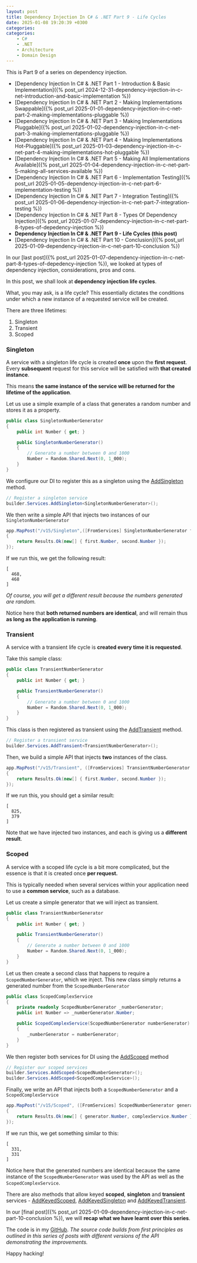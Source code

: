 ```yaml
---
layout: post
title: Dependency Injection In C# & .NET Part 9 - Life Cycles
date: 2025-01-08 19:20:39 +0300
categories:
categories:
    - C#
    - .NET
    - Architecture
    - Domain Design
---
```

This is Part 9 of a series on dependency injection.

- [Dependency Injection In C# & .NET Part 1 - Introduction & Basic Implementation]({% post_url 2024-12-31-dependency-injection-in-c-net-introduction-and-basic-implementation %})
- [Dependency Injection In C# & .NET Part 2 - Making Implementations Swappable]({% post_url 2025-01-01-dependency-injection-in-c-net-part-2-making-implementations-pluggable %})
- [Dependency Injection In C# & .NET Part 3 - Making Implementations Pluggable]({% post_url 2025-01-02-dependency-injection-in-c-net-part-3-making-implementations-pluggable %})
- [Dependency Injection In C# & .NET Part 4 - Making Implementations Hot-Pluggable]({% post_url 2025-01-03-dependency-injection-in-c-net-part-4-making-implementations-hot-pluggable %})
- [Dependency Injection In C# & .NET Part 5 - Making All Implementations Available]({% post_url 2025-01-04-dependency-injection-in-c-net-part-5-making-all-services-available %})
- [Dependency Injection In C# & .NET Part 6 - Implementation Testing]({% post_url 2025-01-05-dependency-injection-in-c-net-part-6-implementation-testing %})
- [Dependency Injection In C# & .NET Part 7 - Integration Testing]({% post_url 2025-01-06-dependency-injection-in-c-net-part-7-integration-testing %})
- [Dependency Injection In C# & .NET Part 8 - Types Of Dependency Injection]({% post_url 2025-01-07-dependency-injection-in-c-net-part-8-types-of-depedency-injection %})
- **Dependency Injection In C# & .NET Part 9 - Life Cycles (this post)**
- [Dependency Injection In C# & .NET Part 10 - Conclusion]({% post_url 2025-01-09-dependency-injection-in-c-net-part-10-conclusion %})

In our [last post]({% post_url 2025-01-07-dependency-injection-in-c-net-part-8-types-of-depedency-injection %}), we looked at types of dependency injection, considerations, pros and cons.

In this post, we shall look at **dependency injection life cycles**.

What, you may ask, is a life cycle? This essentially dictates the conditions under which a new instance of a requested service will be created.

There are three lifetimes:

1. Singleton
2. Transient
3. Scoped

### Singleton

A service with a singleton life cycle is created **once** upon the **first request**. Every **subsequent** request for this service will be satisfied with **that created instance**.

This means **the same instance of the service will be returned for the lifetime of the application**.

Let us use a simple example of a class that generates a random number and stores it as a property.

```c#
public class SingletonNumberGenerator
{
    public int Number { get; }

    public SingletonNumberGenerator()
    {
        // Generate a number between 0 and 1000
        Number = Random.Shared.Next(0, 1_000);
    }
}
```

We configure our DI to register this as a singleton using the [AddSingleton](https://learn.microsoft.com/en-us/dotnet/api/microsoft.extensions.dependencyinjection.servicecollectionserviceextensions.addsingleton?view=net-9.0-pp) method.

```c#
// Register a singleton service
builder.Services.AddSingleton<SingletonNumberGenerator>();
```

We then write a simple API that injects two instances of our `SingletonNumberGenerator`

```c#
app.MapPost("/v15/Singleton",([FromServices] SingletonNumberGenerator first, SingletonNumberGenerator second) =>
{
    return Results.Ok(new[] { first.Number, second.Number });
});
```

If we run this, we get the following result:

```plaintext
[
  468,
  468
]
```

*Of course, you will get a different result because the numbers generated are random.*

Notice here that **both returned numbers are identical**, and will remain thus **as long as the application is running**.

### Transient

A service with a transient life cycle is **created every time it is requested**.

Take this sample class:

```c#
public class TransientNumberGenerator
{
    public int Number { get; }

    public TransientNumberGenerator()
    {
        // Generate a number between 0 and 1000
        Number = Random.Shared.Next(0, 1_000);
    }
}
```

This class is then registered as transient using the [AddTransient](https://learn.microsoft.com/en-us/dotnet/api/microsoft.extensions.dependencyinjection.servicecollectionserviceextensions.addtransient?view=net-9.0-pp) method.

```c#
// Register a transient service
builder.Services.AddTransient<TransientNumberGenerator>();
```

Then, we build a simple API that injects **two** instances of the class.

```c#
app.MapPost("/v15/Transient", ([FromServices] TransientNumberGenerator first, [FromServices] TransientNumberGenerator second) =>
{
    return Results.Ok(new[] { first.Number, second.Number });
});
```

If we run this, you should get a similar result:

```plantext
[
  825,
  379
]
```

Note that we have injected two instances, and each is giving us a **different result**.

### Scoped

A service with a scoped life cycle is a bit more complicated, but the essence is that it is created once **per request.**

This is typically needed when several services within your application need to use a **common service**, such as a database.

Let us create a simple generator that we will inject as transient.

```c#
public class TransientNumberGenerator
{
    public int Number { get; }

    public TransientNumberGenerator()
    {
        // Generate a number between 0 and 1000
        Number = Random.Shared.Next(0, 1_000);
    }
}
```

Let us then create a second class that happens to require a `ScopedNumberGenerator`, which we inject. This new class simply returns a generated number from the `ScopedNumberGenerator`

```c#
public class ScopedComplexService
{
    private readonly ScopedNumberGenerator _numberGenerator;
    public int Number => _numberGenerator.Number;

    public ScopedComplexService(ScopedNumberGenerator numberGenerator)
    {
        _numberGenerator = numberGenerator;
    }
}
```

We then register both services for DI using the [AddScoped](https://learn.microsoft.com/en-us/dotnet/api/microsoft.extensions.dependencyinjection.servicecollectionserviceextensions.addscoped?view=net-9.0-pp) method

```c#
// Register our scoped services
builder.Services.AddScoped<ScopedNumberGenerator>();
builder.Services.AddScoped<ScopedComplexService>();
```

Finally, we write an API that injects both a `ScopedNumberGenerator` and a `ScopedComplexService`

```c#
app.MapPost("/v15/Scoped", ([FromServices] ScopedNumberGenerator generator, ScopedComplexService complexService) =>
{
	return Results.Ok(new[] { generator.Number, complexService.Number });
});
```

If we run this, we get something similar to this:

```plaintext
[
  331,
  331
]
```

Notice here that the generated numbers are identical because the same instance of the `ScopedNumberGenerator` was used by the API as well as the `ScopedComplexService`.

There are also methods that allow keyed **scoped**,  **singleton** and **transient** services - [AddKeyedScoped](https://learn.microsoft.com/en-us/dotnet/api/microsoft.extensions.dependencyinjection.servicecollectionserviceextensions.addkeyedscoped?view=net-9.0-pp), [AddKeyedSingleton](https://learn.microsoft.com/en-us/dotnet/api/microsoft.extensions.dependencyinjection.servicecollectionserviceextensions.addkeyedsingleton?view=net-9.0-pp) and [AddKeyedTransient](https://learn.microsoft.com/en-us/dotnet/api/microsoft.extensions.dependencyinjection.servicecollectionserviceextensions.addkeyedtransient?view=net-9.0-pp).

In our [final post]({% post_url 2025-01-09-dependency-injection-in-c-net-part-10-conclusion %}), we will **recap what we have learnt over this series**.

The code is in my [GitHub](https://github.com/conradakunga/BlogCode/tree/master/Mailer). *The source code builds from first principles as outlined in this series of posts with different versions of the API demonstrating the improvements.*

Happy hacking!
